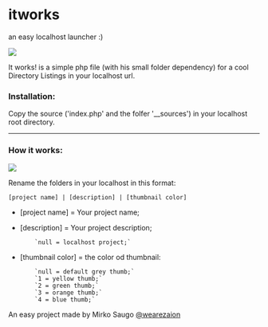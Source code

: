 itworks
=======
an easy localhost launcher :)

![](http://wearezaion.com/img/screen3.png)

It works! is a simple php file (with his small folder dependency) for a cool Directory Listings in your localhost url.



### Installation:

Copy the source ('index.php' and the folfer '__sources') in your localhost root directory.

***

### How it works:

![](http://wearezaion.com/img/screen2.png)

Rename the folders in your localhost in this format:

  `[project name] | [description] | [thumbnail color]`

- [project name] = Your project name;
- [description] = Your project description;

          `null = localhost project;`

- [thumbnail color] = the color od thumbnail:

          `null = default grey thumb;`
          `1 = yellow thumb;`
          `2 = green thumb;`
          `3 = orange thumb;`
          `4 = blue thumb;`

An easy project made by Mirko Saugo [@wearezaion](http://wearezaion.com)